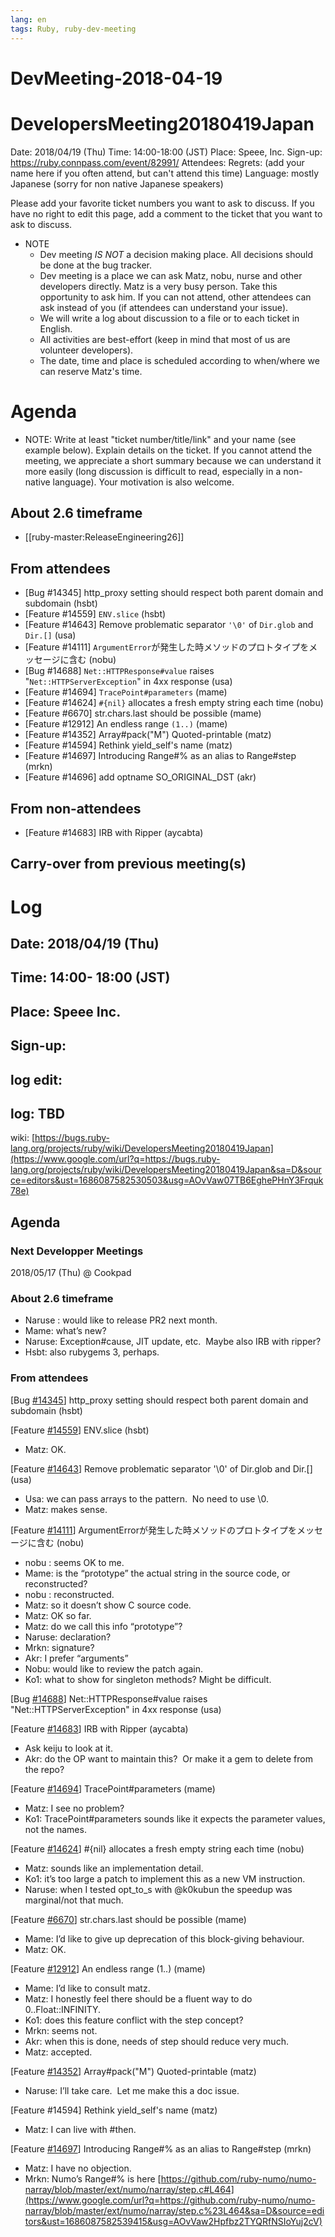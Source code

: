 ```yaml
---
lang: en
tags: Ruby, ruby-dev-meeting
---
```


# DevMeeting-2018-04-19

# DevelopersMeeting20180419Japan

Date: 2018/04/19 (Thu)
Time: 14:00-18:00 (JST)
Place: Speee, Inc.
Sign-up: https://ruby.connpass.com/event/82991/
Attendees:
Regrets: (add your name here if you often attend, but can't attend this time)
Language: mostly Japanese (sorry for non native Japanese speakers)

Please add your favorite ticket numbers you want to ask to discuss.  If you have no right to edit this page, add a comment to the ticket that you want to ask to discuss.

* NOTE
  * Dev meeting *IS NOT* a decision making place. All decisions should be done at the bug tracker.
  * Dev meeting is a place we can ask Matz, nobu, nurse and other developers directly. Matz is a very busy person.  Take this opportunity to ask him. If you can not attend, other attendees can ask instead of you (if attendees can understand your issue).
  * We will write a log about discussion to a file or to each ticket in English.
  * All activities are best-effort (keep in mind that most of us are volunteer developers).
  * The date, time and place is scheduled according to when/where we can reserve Matz's time.

# Agenda

* NOTE: Write at least "ticket number/title/link" and your name (see example below). Explain details on the ticket. If you cannot attend the meeting, we appreciate a short summary because we can understand it more easily (long discussion is difficult to read, especially in a non-native language). Your motivation is also welcome.

## About 2.6 timeframe

* [[ruby-master:ReleaseEngineering26]]

## From attendees

* [Bug #14345] http_proxy setting should respect both parent domain and subdomain (hsbt)
* [Feature #14559] `ENV.slice` (hsbt)
* [Feature #14643] Remove problematic separator `'\0'` of `Dir.glob` and `Dir.[]` (usa)
* [Feature #14111] `ArgumentError`が発生した時メソッドのプロトタイプをメッセージに含む (nobu)
* [Bug #14688] `Net::HTTPResponse#value` raises "`Net::HTTPServerException`" in 4xx response (usa)
* [Feature #14694] `TracePoint#parameters` (mame)
* [Feature #14624] `#{nil}` allocates a fresh empty string each time (nobu)
* [Feature #6670] str.chars.last should be possible (mame)
* [Feature #12912] An endless range `(1..)` (mame)
* [Feature #14352] Array#pack("M") Quoted-printable (matz)
* [Feature #14594] Rethink yield_self's name (matz)
* [Feature #14697] Introducing Range#% as an alias to Range#step (mrkn)
* [Feature #14696] add optname SO_ORIGINAL_DST (akr)

## From non-attendees

* [Feature #14683] IRB with Ripper (aycabta)

## Carry-over from previous meeting(s)

# Log

## Date: 2018/04/19 (Thu)

## Time: 14:00- 18:00 (JST)

## Place: Speee Inc.

## Sign-up:

## log edit:

## log: TBD

wiki: [https://bugs.ruby-lang.org/projects/ruby/wiki/DevelopersMeeting20180419Japan](https://www.google.com/url?q=https://bugs.ruby-lang.org/projects/ruby/wiki/DevelopersMeeting20180419Japan&sa=D&source=editors&ust=1686087582530503&usg=AOvVaw07TB6EghePHnY3Frquk78e)

## Agenda

### Next Developper Meetings

2018/05/17 (Thu) @ Cookpad

### About 2.6 timeframe

- Naruse : would like to release PR2 next month.
- Mame: what’s new?
- Naruse: Exception#cause, JIT update, etc.  Maybe also IRB with ripper?
- Hsbt: also rubygems 3, perhaps.

### From attendees

\[Bug [#14345](https://www.google.com/url?q=https://bugs.ruby-lang.org/issues/14345&sa=D&source=editors&ust=1686087582532185&usg=AOvVaw3IWZKfF7_hWm-nwgtUzLTY)\] http\_proxy setting should respect both parent domain and subdomain (hsbt)

\[Feature [#14559](https://www.google.com/url?q=https://bugs.ruby-lang.org/issues/14559&sa=D&source=editors&ust=1686087582532577&usg=AOvVaw29ARuGoj689fSVf2Qv97VX)\] ENV.slice (hsbt)

- Matz: OK.

\[Feature [#14643](https://www.google.com/url?q=https://bugs.ruby-lang.org/issues/14643&sa=D&source=editors&ust=1686087582533063&usg=AOvVaw0dcV1X2EpkkLPz8iXjniUL)\] Remove problematic separator '\\0' of Dir.glob and Dir.\[\] (usa)

- Usa: we can pass arrays to the pattern.  No need to use \\0.
- Matz: makes sense.

\[Feature [#14111](https://www.google.com/url?q=https://bugs.ruby-lang.org/issues/14111&sa=D&source=editors&ust=1686087582533687&usg=AOvVaw3-M7sQsq-tX6nPxfPxNs6x)\] ArgumentErrorが発生した時メソッドのプロトタイプをメッセージに含む (nobu)

- nobu : seems OK to me.
- Mame: is the “prototype” the actual string in the source code, or reconstructed?
- nobu : reconstructed.
- Matz: so it doesn’t show C source code.
- Matz: OK so far.
- Matz: do we call this info “prototype”?
- Naruse: declaration?
- Mrkn: signature?
- Akr: I prefer “arguments”
- Nobu: would like to review the patch again.
- Ko1: what to show for singleton methods? Might be difficult.

\[Bug [#14688](https://www.google.com/url?q=https://bugs.ruby-lang.org/issues/14688&sa=D&source=editors&ust=1686087582534910&usg=AOvVaw2Rta1gG7nfEHqxQmIRNJh3)\] Net::HTTPResponse#value raises "Net::HTTPServerException" in 4xx response (usa)

\[Feature [#14683](https://www.google.com/url?q=https://bugs.ruby-lang.org/issues/14683&sa=D&source=editors&ust=1686087582535339&usg=AOvVaw19eQM71AjD0zeJgJPTYSK1)\] IRB with Ripper (aycabta)

- Ask keiju to look at it.
- Akr: do the OP want to maintain this?  Or make it a gem to delete from the repo?

\[Feature [#14694](https://www.google.com/url?q=https://bugs.ruby-lang.org/issues/14694&sa=D&source=editors&ust=1686087582535827&usg=AOvVaw3AFwkFldUCAVrDfvfRhpIX)\] TracePoint#parameters (mame)

- Matz: I see no problem?
- Ko1: TracePoint#parameters sounds like it expects the parameter values, not the names.

\[Feature [#14624](https://www.google.com/url?q=https://bugs.ruby-lang.org/issues/14624&sa=D&source=editors&ust=1686087582536343&usg=AOvVaw3VJYGH4HbLgombVfk0xXky)\] #{nil} allocates a fresh empty string each time (nobu)

- Matz: sounds like an implementation detail.
- Ko1: it’s too large a patch to implement this as a new VM instruction.
- Naruse: when I tested opt\_to\_s with @k0kubun the speedup was marginal/not that much.

\[Feature [#6670](https://www.google.com/url?q=https://bugs.ruby-lang.org/issues/6670&sa=D&source=editors&ust=1686087582536919&usg=AOvVaw2IAX5fob7lHbyXTGjER27Y)\] str.chars.last should be possible (mame)

- Mame: I’d like to give up deprecation of this block-giving behaviour.
- Matz: OK.

\[Feature [#12912](https://www.google.com/url?q=https://bugs.ruby-lang.org/issues/12912&sa=D&source=editors&ust=1686087582537436&usg=AOvVaw0n54gDht5IREMiCynjPwTW)\] An endless range (1..) (mame)

- Mame: I’d like to consult matz.
- Matz: I honestly feel there should be a fluent way to do 0..Float::INFINITY.
- Ko1: does this feature conflict with the step concept?
- Mrkn: seems not.
- Akr: when this is done, needs of step should reduce very much.
- Matz: accepted.

\[Feature [#14352](https://www.google.com/url?q=https://bugs.ruby-lang.org/issues/14352&sa=D&source=editors&ust=1686087582538295&usg=AOvVaw3-yqykiIw3ke_ARM6v5zZU)\] Array#pack("M") Quoted-printable (matz)

- Naruse: I’ll take care.  Let me make this a doc issue.

\[Feature #14594\] Rethink yield\_self's name (matz)

- Matz: I can live with #then.

\[Feature [#14697](https://www.google.com/url?q=https://bugs.ruby-lang.org/issues/14697&sa=D&source=editors&ust=1686087582538990&usg=AOvVaw06Lv7bq1IFY7Q388WdmB8V)\] Introducing Range#% as an alias to Range#step (mrkn)

- Matz: I have no objection.
- Mrkn: Numo’s Range#% is here [https://github.com/ruby-numo/numo-narray/blob/master/ext/numo/narray/step.c#L464](https://www.google.com/url?q=https://github.com/ruby-numo/numo-narray/blob/master/ext/numo/narray/step.c%23L464&sa=D&source=editors&ust=1686087582539415&usg=AOvVaw2Hpfbz2TYQRfNSIoYuj2cV)
